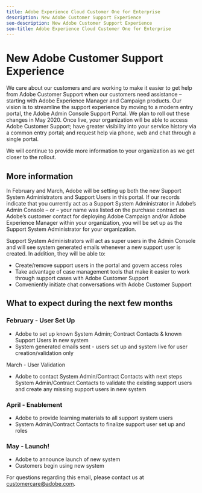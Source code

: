```yaml
---
title: Adobe Experience Cloud Customer One for Enterprise
description: New Adobe Customer Support Experience
seo-description: New Adobe Customer Support Experience
seo-title: Adobe Experience Cloud Customer One for Enterprise
---
```


# New Adobe Customer Support Experience

We care about our customers and are working to make it easier to get help from Adobe Customer Support when our customers need assistance – starting with Adobe Experience Manager and Campaign products. Our vision is to streamline the support experience by moving to a modern entry portal, the Adobe Admin Console Support Portal. We plan to roll out these changes in May 2020.  Once live, your organization will be able to access Adobe Customer Support; have greater visibility into your service history via a common entry portal; and request help via phone, web and chat through a single portal.

We will continue to provide more information to your organization as we get closer to the rollout.  

## More information

In February and March, Adobe will be setting up both the new Support System Administrators and Support Users in this portal.  If our records indicate that you currently act as a Support System Administrator in Adobe’s Admin Console – or – your name was listed on the purchase contract as Adobe’s customer contact for deploying Adobe Campaign and/or Adobe Experience Manager within your organization, you will be set up as the Support System Administrator for your organization.

Support System Administrators will act as super users in the Admin Console and will see system generated emails whenever a new support user is created.  In addition, they will be able to:

*	Create/remove support users in the portal and govern access roles
*	Take advantage of case management tools that make it easier to work through support cases with Adobe Customer Support
*	Conveniently initiate chat conversations with Adobe Customer Support  

## What to expect during the next few months

### February - User Set Up

* Adobe to set up known System Admin; Contract Contacts & known Support Users in new system
* System generated emails sent - users set up and system live for user creation/validation only

March - User Validation

* Adobe to contact System Admin/Contract Contacts with next steps
System Admin/Contract Contacts to validate the existing support users and create any missing support users in new system

### April - Enablement

* Adobe to provide learning materials to all support system users
* System Admin/Contract Contacts to finalize support user set up and roles

### May - Launch!

* Adobe to announce launch of new system
* Customers begin using new system

For questions regarding this email, please contact us at [customercare@adobe.com](mailto:customercare@adobe.com).
